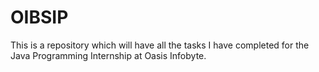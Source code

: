 # OIBSIP
This is a repository which will have all the tasks I have completed for the Java Programming Internship at Oasis Infobyte.
